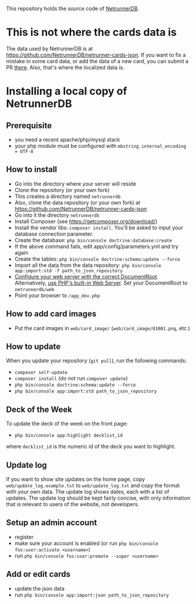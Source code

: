 This repository holds the source code of [NetrunnerDB](https://netrunnerdb.com).

# This is not where the cards data is

The data used by NetrunnerDB is at https://github.com/NetrunnerDB/netrunner-cards-json. If you want to fix a mistake in some card data, or add the data of a new card, you can submit a PR [there](https://github.com/netrunnerdb/netrunner-cards-json/pulls). Also, that's where the localized data is.

# Installing a local copy of NetrunnerDB

## Prerequisite

- you need a recent apache/php/mysql stack
- your php module must be configured with `mbstring.internal_encoding = UTF-8`

## How to install

- Go into the directory where your server will reside
- Clone the repository (or your own fork)
- This creates a directory named `netrunnerdb`
- Also, clone the data repository (or your own fork) at https://github.com/NetrunnerDB/netrunner-cards-json
- Go into it the directory `netrunnerdb`
- Install Composer (see https://getcomposer.org/download/)
- Install the vendor libs: `composer install`. You'll be asked to input your database connection parameter.
- Create the database: `php bin/console doctrine:database:create`
- If the above command fails, edit app/config/parameters.yml and try again
- Create the tables: `php bin/console doctrine:schema:update --force`
- Import all the data from the data repository: `php bin/console app:import:std -f path_to_json_repository`
- [Configure your web server with the correct DocumentRoot](http://symfony.com/doc/current/cookbook/configuration/web_server_configuration.html). Alternatively, [use PHP's built-in Web Server](http://symfony.com/doc/current/cookbook/web_server/built_in.html). Set your DocumentRoot to `netrunnerdb/web`
- Point your browser to `/app_dev.php`

## How to add card images

- Put the card images in `web/card_image/` (`web/card_image/01001.png`, etc.)

## How to update

When you update your repository (`git pull`), run the following commands:

- `composer self-update`
- `composer install` (do *not* run `composer update`)
- `php bin/console doctrine:schema:update --force`
- `php bin/console app:import:std path_to_json_repository`

## Deck of the Week

To update the deck of the week on the front page:

- `php bin/console app:highlight decklist_id`

where `decklist_id` is the numeric id of the deck you want to highlight.

## Update log

If you want to show site updates on the home page, copy `web/update_log.example.txt` to `web/update_log.txt` and copy the format with your own data. The update log shows dates, each with a list of updates. The update log should be kept fairly concise, with only information that is relevant to users of the website, not developers.

## Setup an admin account

- register
- make sure your account is enabled (or run `php bin/console fos:user:activate <username>`)
- run `php bin/console fos:user:promote --super <username>`

## Add or edit cards

- update the json data
- run `php bin/console app:import:json path_to_json_repository`
